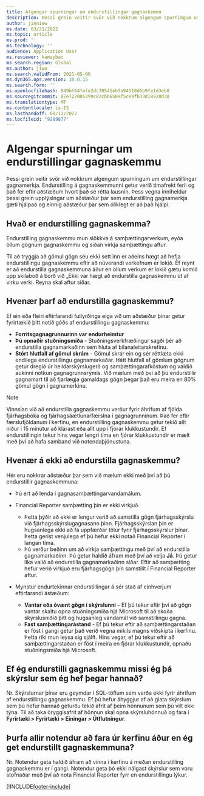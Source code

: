 ```yaml
---
title: Algengar spurningar um endurstillingar gagnaskemmu
description: Þessi grein veitir svör við nokkrum algengum spurningum um endurstillingar gagnamerkja.
author: jinniew
ms.date: 03/21/2022
ms.topic: article
ms.prod: ''
ms.technology: ''
audience: Application User
ms.reviewer: kamaybac
ms.search.region: Global
ms.author: jiwo
ms.search.validFrom: 2021-05-06
ms.dyn365.ops.version: 10.0.15
ms.search.form: ''
ms.openlocfilehash: 949bf64fefe2dc70541eb5a94518d6b9fe1d3eb8
ms.sourcegitcommit: 87e727005399c82cbb6509f5ce9fb33d18928d30
ms.translationtype: MT
ms.contentlocale: is-IS
ms.lasthandoff: 08/12/2022
ms.locfileid: "9289877"
---
```

# <a name="data-mart-resets-faq"></a>Algengar spurningar um endurstillingar gagnaskemmu

Þessi grein veitir svör við nokkrum algengum spurningum um endurstillingar gagnamerkja. Endurstilling á gagnaskemmunni getur verið tímafrekt ferli og það fer eftir aðstæðum hvort það sé rétta lausnin. Þess vegna inniheldur þessi grein upplýsingar um aðstæður þar sem endurstilling gagnamerkja gæti hjálpað og einnig aðstæður þar sem ólíklegt er að það hjálpi.

## <a name="what-is-a-data-mart-reset"></a>Hvað er endurstilling gagnaskemma?

Endurstilling gagnaskemmu mun slökkva á samþættingarverkum, eyða öllum gögnum gagnaskemmu og síðan virkja samþættingu aftur.

Til að tryggja að gömul gögn séu ekki sett inn er aðeins hægt að hefja endurstillingu gagnaskemmu eftir að núverandi verkefnum er lokið. Ef reynt er að endurstilla gagnaskemmuna áður en öllum verkum er lokið gætu komið upp skilaboð á borð við „Ekki var hægt að endurstilla gagnaskemmu út af virku verki. Reyna skal aftur síðar.

## <a name="when-do-i-have-to-do-a-data-mart-reset"></a>Hvenær þarf að endurstilla gagnaskemmu?

Ef ein eða fleiri eftirfarandi fullyrðinga eiga við um aðstæður þínar getur fyrirtækið þitt notið góðs af endurstillingu gagnaskemmu:

- **Forritsgagnagrunnurinn var endurheimtur**
- **Þú opnaðir stuðningsmiða** - Stuðningsverkfræðingur sagði þér að endurstilla gagnamarkaðinn sem hluta af bilanaleitarskrefinu.
- **Stórt hlutfall af gömul skrám** - Gömul skrár ein og sér réttlæta ekki endilega endurstillingu gagnamarkaðar. Hátt hlutfall af gömlum gögnum getur dregið úr heildarskýrslugerð og samþættingarafköstum og valdið aukinni notkun gagnagrunnsrýmis. Við mælum með því að þú endurstillir gagnamart til að fjarlægja gamaldags gögn þegar það eru meira en 80% gömul gögn í gagnamerkinu.
 
> [!NOTE]
> Vinnslan við að endurstilla gagnaskemmu verður fyrir áhrifum af fjölda fjárhagsbóka og fjárhagsáætlunarfærslna í gagnagrunninum. Það fer eftir færslufjöldanum í kerfinu, en endurstilling gagnaskemmu getur tekið allt niður í 15 mínútur að klárast eða allt upp í fjórar klukkustundir. Ef endurstillingin tekur hins vegar lengri tíma en fjórar klukkustundir er mælt með því að hafa samband við notendaþjónustuna.
 
## <a name="when-is-a-data-mart-reset-inappropriate"></a>Hvenær á ekki að endurstilla gagnaskemmu?

Hér eru nokkrar aðstæður þar sem við mælum ekki með því að þú endurstillir gagnaskemmuna:

- Þú ert að lenda í gagnasamþættingarvandamálum.
- Financial Reporter samþætting þín er ekki virkjuð. 

    - Þetta þýðir að ekki er lengur verið að samstilla gögn fjárhagsskýrslu við fjárhagsskýrslugagnasann þinn. Fjárhagsskýrslan þín er hugsanlega ekki að fá uppfærðar tölur fyrir fjárhagsskýrslur þínar. Þetta gerist venjulega ef þú hefur ekki notað Financial Reporter í langan tíma.
    - Þú verður beðinn um að virkja samþættingu með því að endurstilla gagnamarkaðinn. Þú getur haldið áfram með því að velja **Já**. Þú getur líka valið að endurstilla gagnamarkaðinn síðar. Eftir að samþætting hefur verið virkjuð eru fjárhagsgögn þín samstillt í Financial Reporter aftur. 
- Mynstur endurtekinnar endurstillingar á sér stað af einhverjum eftirfarandi ástæðum:

    - **Vantar eða óvænt gögn í skýrslunni** – Ef þú tekur eftir því að gögn vantar skaltu opna stuðningsmiða hjá Microsoft til að skoða skýrslusniðið þitt og hugsanleg vandamál við samstillingu gagna.
    - **Fast samþættingarástand** - Ef þú tekur eftir að samþættingarstaðan er föst í gangi getur það verið vegna mikils magns viðskipta í kerfinu. Þetta ríki mun leysa sig sjálft. Hins vegar, ef þú tekur eftir að samþættingarstaðan er föst í meira en fjórar klukkustundir, opnaðu stuðningsmiða hjá Microsoft. 
   
## <a name="if-i-reset-the-data-mart-will-i-lose-reports-that-ive-already-designed"></a>Ef ég endurstilli gagnaskemmu missi ég þá skýrslur sem ég hef þegar hannað?

Nr. Skýrslurnar þínar eru geymdar í SQL-töflum sem verða ekki fyrir áhrifum af endurstillingu gagnaskemmu. Ef þú hefur áhyggjur af að glata skýrslum sem þú hefur hannað geturðu tekið afrit af þeim hönnunum sem þú vilt ekki týna. Til að taka öryggisafrit af hönnun skal opna skýrsluhönnuð og fara í **Fyrirtæki \> Fyrirtæki \> Einingar \> Útflutningur**.
 
## <a name="do-all-users-have-to-exit-the-system-before-i-can-reset-the-data-mart"></a>Þurfa allir notendur að fara úr kerfinu áður en ég get endurstillt gagnaskemmuna?

Nr. Notendur geta haldið áfram að vinna í kerfinu á meðan endurstilling gagnaskemmu er í gangi. Notendur geta þó ekki nálgast skýrslur sem voru stofnaðar með því að nota Financial Reporter fyrr en endurstillingu lýkur.

[!INCLUDE[footer-include](../../../includes/footer-banner.md)]
